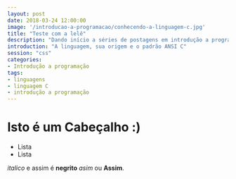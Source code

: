 ```yaml
---
layout: post
date: 2018-03-24 12:00:00
image: '/introducao-a-programacao/conhecendo-a-linguagem-c.jpg'
title: "Teste com a lelê"
description: "Dando início a séries de postagens em introdução a programação"
introduction: "A linguagem, sua origem e o padrão ANSI C"
session: "css"
categories: 
- Introdução a programação
tags:
- linguagens
- linguagem C
- introdução a programação 
---
```


# Isto é um Cabeçalho :)

- Lista
- Lista

*italico* e assim é **negrito** _asim_ ou __Assim__.
